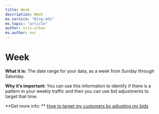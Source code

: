 ```yaml
---
title: Week
description: Week
ms.service: "Bing-Ads"
ms.topic: "article"
author: eric-urban
ms.author: eur
---
```


# Week

**What it is:**    The date range for your data, as a week from Sunday through Saturday.

**Why it’s important:**    You can use this information to identify if there is a pattern in your weekly traffic and then you can use bid adjustments to target that time.

**Get more info: **    [How to target my customers by adjusting my bids](../hlp_BA_CONC_AboutAdvancedBidding.md)



